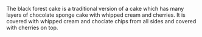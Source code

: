 The black forest cake is a traditional version of a cake which has many layers of chocolate sponge cake with whipped cream and cherries. It is covered with whipped cream and choclate chips from all sides and covered with cherries on top.
